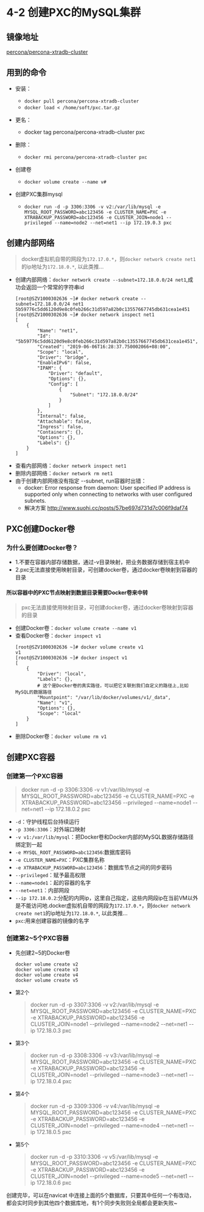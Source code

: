 # 4-2 创建PXC的MySQL集群

## 镜像地址

[percona/percona-xtradb-cluster](https://hub.docker.com/r/percona/percona-xtradb-cluster)

## 用到的命令

+ 安装：
  + `docker pull percona/percona-xtradb-cluster`
  + `docker load < /home/soft/pxc.tar.gz`

+ 更名：
  + docker tag percona/percona-xtradb-cluster pxc

+ 删除：
  + `docker rmi percona/percona-xtradb-cluster pxc`

+ 创建卷
  + `docker volume create --name v#`

+ 创建PXC集群mysql
  + `docker run -d -p 3306:3306 -v v2:/var/lib/mysql -e MYSQL_ROOT_PASSWORD=abc123456 -e CLUSTER_NAME=PXC -e XTRABACKUP_PASSWORD=abc123456 -e CLUSTER_JOIN=node1 --privileged --name=node2 --net=net1 --ip 172.19.0.3 pxc`

## 创建内部网络

> docker虚拟机自带的网段为`172.17.0.*`，则`docker network create net1`的ip地址为`172.18.0.*`, 以此类推...
+ 创建内部网络：`docker network create --subnet=172.18.0.0/24 net1`,成功会返回一个常常的字符串id
  ```shell
  [root@SZV1000302636 ~]# docker network create --subnet=172.18.0.0/24 net1
  5b59776c5dd6120d9e8c0feb266c31d597a82b0c13557667745db631cea1e451
  [root@SZV1000302636 ~]# docker network inspect net1
  [
      {
          "Name": "net1",
          "Id": "5b59776c5dd6120d9e8c0feb266c31d597a82b0c13557667745db631cea1e451",
          "Created": "2019-06-06T16:28:37.750002066+08:00",
          "Scope": "local",
          "Driver": "bridge",
          "EnableIPv6": false,
          "IPAM": {
              "Driver": "default",
              "Options": {},
              "Config": [
                  {
                      "Subnet": "172.18.0.0/24"
                  }
              ]
          },
          "Internal": false,
          "Attachable": false,
          "Ingress": false,
          "Containers": {},
          "Options": {},
          "Labels": {}
      }
  ]
  ```
+ 查看内部网络：`docker network inspect net1`
+ 删除内部网络：`docker network rm net1`
+ 由于创建内部网络没有指定 --subnet, run容器时出错：
  + docker: Error response from daemon: User specified IP address is supported only when connecting to networks with user configured subnets.
  + 解决方案 http://www.suohi.cc/posts/57be697d731d7c006f9daf74
  
  
## PXC创建Docker卷

### 为什么要创建Docker卷？

+ 1.不要在容器内部存储数据，通过-v目录映射，把业务数据存储到宿主机中
+ 2.pxc无法直接使用映射目录，可创建docker卷，通过docker卷映射到容器的目录

#### 所以容器中的PXC节点映射到数据目录需要Docker卷来中转

> pxc无法直接使用映射目录，可创建docker卷，通过docker卷映射到容器的目录

+ 创建Docker卷：`docker volume create --name v1`
+ 查看Docker卷：`docker inspect v1`
  ```shell
  [root@SZV1000302636 ~]# docker volume create v1
  v1
  [root@SZV1000302636 ~]# docker inspect v1
  [
      {
          "Driver": "local",
          "Labels": {},
          # 这个是Docker卷的真实路径，可以把它关联到我们自定义的路径上,比如MySQL的数据路径
          "Mountpoint": "/var/lib/docker/volumes/v1/_data", 
          "Name": "v1",
          "Options": {},
          "Scope": "local"
      }
  ]
  ```
+ 删除Docker卷：`docker volume rm v1`

## 创建PXC容器

### 创建第一个PXC容器

> docker run -d -p 3306:3306 -v v1:/var/lib/mysql -e MYSQL_ROOT_PASSWORD=abc123456 -e CLUSTER_NAME=PXC -e XTRABACKUP_PASSWORD=abc123456 --privileged --name=node1 --net=net1 --ip 172.18.0.2 pxc

+ `-d`：守护线程后台持续运行
+ `-p 3306:3306`：对外端口映射
+ `-v v1:/var/lib/mysql`：把Docker卷和Docker内部的MySQL数据存储路径绑定到一起
+ `-e MYSQL_ROOT_PASSWORD=abc123456`:数据库密码
+ `-e CLUSTER_NAME=PXC`：PXC集群名称
+ `-e XTRABACKUP_PASSWORD=abc123456`：数据库节点之间的同步密码
+ `--privileged`：赋予最高权限
+ `--name=node1`：起的容器的名字
+ `--net=net1`：内部网段
+ `--ip 172.18.0.2`:分配的内网ip，这里自己指定，这些内网段ip在当前VM以外是不能访问地.docker虚拟机自带的网段为`172.17.0.*`，则`docker network create net1`的ip地址为`172.18.0.*`, 以此类推...
+ `pxc`:用来创建容器的镜像的名字

### 创建第2~5个PXC容器

+ 先创建2~5的Docker卷
  ```shell
  docker volume create v2
  docker volume create v3
  docker volume create v4
  docker volume create v5
  ```

+ 第2个
  > docker run -d -p 3307:3306 -v v2:/var/lib/mysql -e MYSQL_ROOT_PASSWORD=abc123456 -e CLUSTER_NAME=PXC -e XTRABACKUP_PASSWORD=abc123456 -e CLUSTER_JOIN=node1 --privileged --name=node2 --net=net1 --ip 172.18.0.3 pxc

+ 第3个
  > docker run -d -p 3308:3306 -v v3:/var/lib/mysql -e MYSQL_ROOT_PASSWORD=abc123456 -e CLUSTER_NAME=PXC -e XTRABACKUP_PASSWORD=abc123456 -e CLUSTER_JOIN=node1 --privileged --name=node3 --net=net1 --ip 172.18.0.4 pxc
  
+ 第4个
  > docker run -d -p 3309:3306 -v v4:/var/lib/mysql -e MYSQL_ROOT_PASSWORD=abc123456 -e CLUSTER_NAME=PXC -e XTRABACKUP_PASSWORD=abc123456 -e CLUSTER_JOIN=node1 --privileged --name=node4 --net=net1 --ip 172.18.0.5 pxc
  
+ 第5个
  > docker run -d -p 3310:3306 -v v5:/var/lib/mysql -e MYSQL_ROOT_PASSWORD=abc123456 -e CLUSTER_NAME=PXC -e XTRABACKUP_PASSWORD=abc123456 -e CLUSTER_JOIN=node1 --privileged --name=node5 --net=net1 --ip 172.18.0.6 pxc


创建完毕，可以在navicat 中连接上面的5个数据库，只要其中任何一个有改动，都会实时同步到其他四个数据库地，有1个同步失败则全局都会更新失败~

